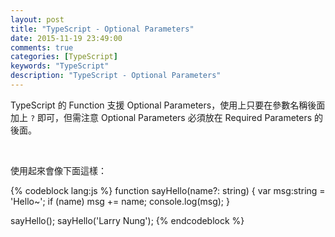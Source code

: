 ```yaml
---
layout: post
title: "TypeScript - Optional Parameters"
date: 2015-11-19 23:49:00
comments: true
categories: [TypeScript]
keywords: "TypeScript"
description: "TypeScript - Optional Parameters"
---
```


TypeScript 的 Function 支援 Optional Parameters，使用上只要在參數名稱後面加上 `?` 即可，但需注意 Optional Parameters 必須放在 Required Parameters 的後面。  

<!-- More -->

<br/>


使用起來會像下面這樣：  

{% codeblock lang:js %}
function sayHello(name?: string) { 
	var msg:string = 'Hello~';
	if (name) 
		msg += name;
	console.log(msg);
} 

sayHello();
sayHello('Larry Nung');
{% endcodeblock %}
